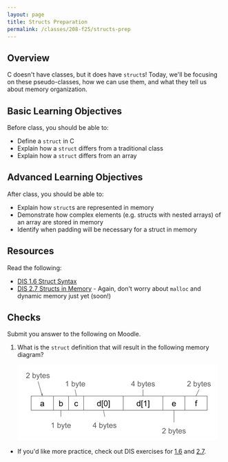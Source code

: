 ```yaml
---
layout: page
title: Structs Preparation
permalink: /classes/208-f25/structs-prep
---
```


## Overview
C doesn't have classes, but it does have `struct`s! Today, we'll be focusing on these pseudo-classes, how we can use them, and what they tell us about memory organization.

## Basic Learning Objectives
Before class, you should be able to:
* Define a `struct` in C
* Explain how a `struct` differs from a traditional class
* Explain how a `struct` differs from an array

## Advanced Learning Objectives
After class, you should be able to:
* Explain how `struct`s are represented in memory
* Demonstrate how complex elements (e.g. structs with nested arrays) of an array are stored in memory
* Identify when padding will be necessary for a struct in memory


## Resources
Read the following:
* [DIS 1.6 Struct Syntax](https://diveintosystems.org/book/C1-C_intro/structs.html)
* [DIS 2.7 Structs in Memory](https://diveintosystems.org/book/C2-C_depth/structs.html) - Again, don't worry about `malloc` and dynamic memory just yet (soon!)

## Checks
Submit you answer to the following on Moodle.
1. What is the `struct` definition that will result in the following memory diagram?

    ![A diagram with boxes representing different sizes of memory](/classes/208-f25/struct_array.png)

* If you'd like more practice, check out DIS exercises for [1.6](https://diveintosystems.org/exercises/section-1_6.html) and [2.7](https://diveintosystems.org/exercises/section-2_7.html).
